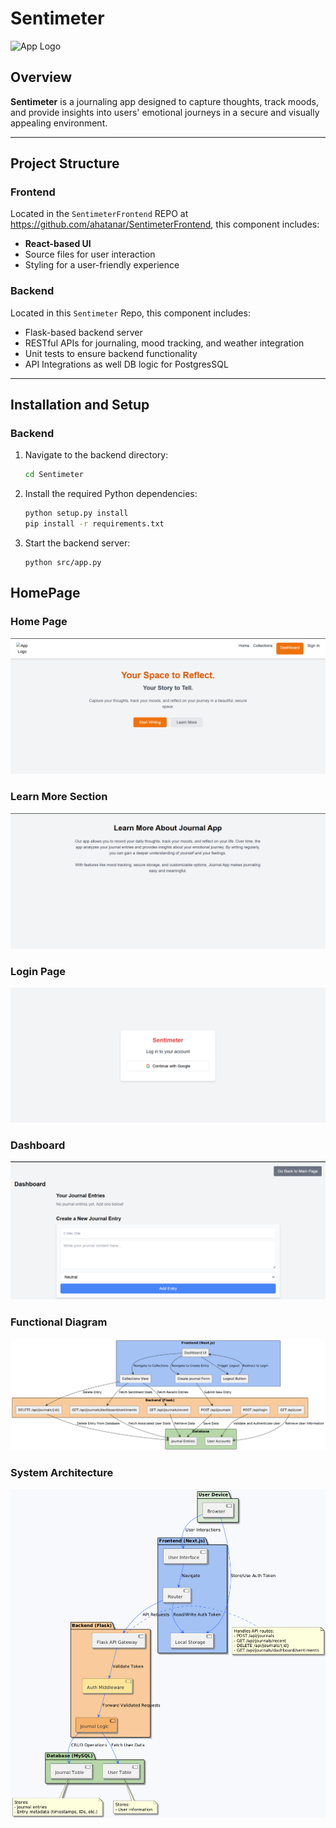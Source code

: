 # Sentimeter

![App Logo](https://via.placeholder.com/300x100?text=Sentimeter+Logo)

## Overview

**Sentimeter** is a journaling app designed to capture thoughts, track moods, and provide insights into users' emotional journeys in a secure and visually appealing environment.

---

## Project Structure

### Frontend
Located in the `SentimeterFrontend` REPO at https://github.com/ahatanar/SentimeterFrontend, this component includes:
- **React-based UI**
- Source files for user interaction
- Styling for a user-friendly experience

### Backend
Located in this `Sentimeter` Repo, this component includes:
- Flask-based backend server
- RESTful APIs for journaling, mood tracking, and weather integration
- Unit tests to ensure backend functionality
- API Integrations as well DB logic for PostgresSQL

---

## Installation and Setup

### Backend

1. Navigate to the backend directory:
   ```bash
   cd Sentimeter
2. Install the required Python dependencies:
   ```bash
   python setup.py install
   pip install -r requirements.txt
3. Start the backend server:
   ```
   python src/app.py

## HomePage
### Home Page
![Home Page](Assets/Landingpage.png)

### Learn More Section
![Learn More](Assets/LearnMore.png)

### Login Page
![Login Page](Assets/Login.png)

### Dashboard
![Dashboard](Assets/Dashboard.png)

### Functional Diagram
![Functional Diagram](Assets/functional%20diagram1.png)

### System Architecture
![System Architecture](Assets/System%20architecture.png)

